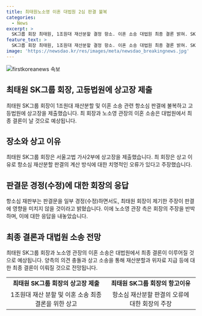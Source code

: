 ```yaml
---
title: 최태원노소영 이혼 대법원 2심 판결 불복
categories:
  - News
excerpt: >
  SK그룹 회장 최태원, 1조원대 재산분할 결정 항소. 이혼 소송 대법원 최종 결론 밝혀. SK그룹 최대주주인 최태원 회장이 1조3808억원에 달하는 재산분할과 20억원의 위자료를 지불하는 판결에 불복해 고등법원에 상고를 제출했다. 최 회장은 판결이 SK 주식 가치에 대한 치명적 오류가 있다며 이의를 제기하고, 반박으로 상고심 재판부가 경정(수정)했지만 판결에는 영향이 없을 것이라고 주장했다. 이에 노소영 아트나비센터 관장 측은 판결 이유를 침소봉대하고, SK C&C 주식 가치 상승을 부정하고 결론에 영향을 미치지 않는다고 반박했다.
feature_text: >
  SK그룹 회장 최태원, 1조원대 재산분할 결정 항소. 이혼 소송 대법원 최종 결론 밝혀. SK그룹 최대주주인 최태원 회장이 1조3808억원에 달하는 재산분할과 20억원의 위자료를 지불하는 판결에 불복해 고등법원에 상고를 제출했다. 최 회장은 판결이 SK 주식 가치에 대한 치명적 오류가 있다며 이의를 제기하고, 반박으로 상고심 재판부가 경정(수정)했지만 판결에는 영향이 없을 것이라고 주장했다. 이에 노소영 아트나비센터 관장 측은 판결 이유를 침소봉대하고, SK C&C 주식 가치 상승을 부정하고 결론에 영향을 미치지 않는다고 반박했다.
image: 'https://newsdao.kr/res/images/meta/newsdao_breakingnews.jpg'
---
```


<p><img src="https://newsdao.kr/res/images/meta/newsdao_breakingnews.jpg" alt="firstkoreanews 속보" /></p>

<h2 data-ke-size="size26">최태원 SK그룹 회장, 고등법원에 상고장 제출</h2>

<p data-ke-size="size16">최태원 SK그룹 회장이 1조원대 재산분할 및 이혼 소송 관련 항소심 판결에 불복하고 고등법원에 상고장을 제출했습니다. 최 회장과 노소영 관장의 이혼 소송은 대법원에서 최종 결론이 날 것으로 예상됩니다.</p>

<h2 data-ke-size="size26">장소와 상고 이유</h2>

<p data-ke-size="size16">최태원 SK그룹 회장은 서울고법 가사2부에 상고장을 제출했습니다. 최 회장은 상고 이유로 항소심 재산분할 판결의 계산 방식에 대한 치명적인 오류가 있다고 주장했습니다.</p>

<h2 data-ke-size="size26">판결문 경정(수정)에 대한 회장의 응답</h2>

<p data-ke-size="size16">항소심 재판부는 판결문을 일부 경정(수정)하면서도, 최태원 회장이 제기한 주장이 판결에 영향을 미치지 않을 것이라고 밝혔습니다. 이에 노소영 관장 측은 회장의 주장을 반박하며, 이에 대한 응답을 내놓았습니다.</p>

<h2 data-ke-size="size26">최종 결론과 대법원 소송 전망</h2>

<p data-ke-size="size16">최태원 SK그룹 회장과 노소영 관장의 이혼 소송은 대법원에서 최종 결론이 이루어질 것으로 예상됩니다. 양측의 의견 충돌과 상고 소송을 통해 재산분할과 위자료 지급 등에 대한 최종 결론이 이뤄질 것으로 전망됩니다.</p>

<table>
    <tbody>
        <tr>
            <td style="text-align: center; height: 17px;"><b>최태원 SK그룹 회장의 상고장 제출</b></td>
            <td style="text-align: center; height: 17px;"><b>최태원 SK그룹 회장의 항고이유</b></td>
        </tr>
        <tr>
            <td style="text-align: center; height: 17px;">1조원대 재산 분할 및 이혼 소송 최종 결론을 위한 상고</td>
            <td style="text-align: center; height: 17px;">항소심 재산분할 판결의 오류에 대한 회장의 주장</td>
        </tr>
    </tbody>
</table>

